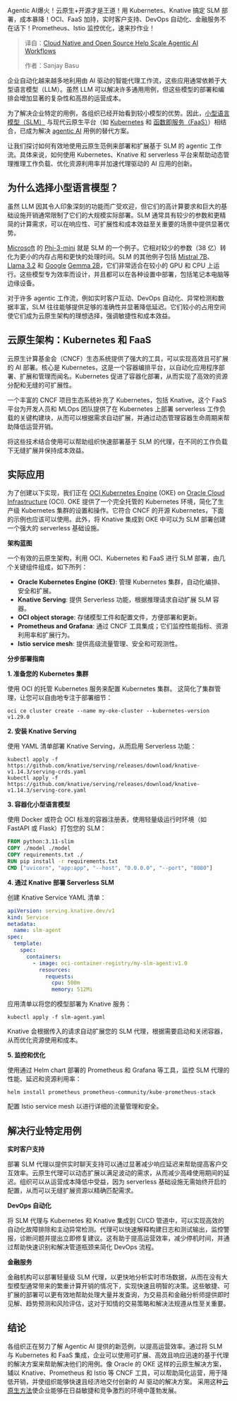<!--
title: 云原生和开源助力扩展Agentic AI工作流
cover: https://cdn.thenewstack.io/media/2025/06/43fddf20-business.png
summary: Agentic AI爆火！云原生+开源才是王道！用 Kubernetes、Knative 搞定 SLM 部署，成本暴降！OCI、FaaS 加持，实时客户支持、DevOps 自动化、金融服务不在话下！Prometheus、Istio 监控优化，速来抄作业！
-->

Agentic AI爆火！云原生+开源才是王道！用 Kubernetes、Knative 搞定 SLM 部署，成本暴降！OCI、FaaS 加持，实时客户支持、DevOps 自动化、金融服务不在话下！Prometheus、Istio 监控优化，速来抄作业！

> 译自：[Cloud Native and Open Source Help Scale Agentic AI Workflows](https://thenewstack.io/cloud-native-and-open-source-help-scale-agentic-ai-workflows/)
> 
> 作者：Sanjay Basu

企业自动化越来越多地利用由 AI 驱动的智能代理工作流，这些应用通常依赖于大型语言模型（LLM）。虽然 LLM 可以解决许多通用用例，但这些模型的部署和编排会增加显著的复杂性和高昂的运营成本。

为了解决企业特定的用例，各组织已经开始看到较小模型的优势。因此，[小型语言模型（SLM）](https://thenewstack.io/the-rise-of-small-language-models/) 与现代云原生平台（如 [Kubernetes](https://thenewstack.io/kubernetes/) 和 [函数即服务（FaaS）](https://thenewstack.io/serverless/)）相结合，已成为解决 [agentic AI](https://thenewstack.io/agentic-ai-the-next-frontier-of-ai-power/) 用例的替代方案。

让我们探讨如何有效地使用云原生范例来部署和扩展基于 SLM 的 agentic 工作流。具体来说，如何使用 Kubernetes、Knative 和 serverless 平台来帮助动态管理推理工作负载、优化资源利用率并加速代理驱动的 AI 应用的创新。

## 为什么选择小型语言模型？

虽然 LLM 因其令人印象深刻的功能而广受欢迎，但它们的高计算要求和巨大的基础设施开销通常限制了它们的大规模实际部署。SLM 通常具有较少的参数和更精简的计算需求，可以在响应性、可扩展性和成本效益至关重要的场景中提供显著优势。

[Microsoft](https://news.microsoft.com/?utm_content=inline+mention) 的 [Phi-3-mini](https://thenewstack.io/how-to-get-started-running-small-language-models-at-the-edge/) 就是 SLM 的一个例子。它相对较少的参数（38 亿）转化为更小的内存占用和更快的处理时间。SLM 的其他例子包括 [Mistral 7B](https://thenewstack.io/gemma-google-takes-on-small-open-models-llama-2-and-mistral/)、[Llama 3.2](https://thenewstack.io/llama-stack-released-to-help-developers-build-agentic-apps/) 和 [Google](https://cloud.google.com/?utm_content=inline+mention) [Gemma 2B](https://thenewstack.io/gemma-google-takes-on-small-open-models-llama-2-and-mistral/)，它们非常适合在较小的 GPU 和 CPU 上运行。这些模型专为效率而设计，并且都可以在各种设置中部署，包括笔记本电脑等边缘设备。

对于许多 agentic 工作流，例如实时客户互动、DevOps 自动化、异常检测和数据丰富，SLM 往往能够提供足够的准确性并显著降低延迟。它们较小的占用空间使它们成为云原生架构的理想选择，强调敏捷性和成本效益。

## 云原生架构：Kubernetes 和 FaaS

云原生计算基金会（CNCF）生态系统提供了强大的工具，可以实现高效且可扩展的 AI 部署。核心是 Kubernetes，这是一个容器编排平台，以自动化应用程序部署、扩展和管理而闻名。Kubernetes 促进了容器化部署，从而实现了高效的资源分配和无缝的可扩展性。

一个丰富的 CNCF 项目生态系统补充了 Kubernetes，包括 Knative。这个 FaaS 平台为开发人员和 MLOps 团队提供了在 Kubernetes 上部署 serverless 工作负载的关键构建块，从而可以根据需求自动扩展，并通过动态管理容器生命周期来帮助降低运营开销。

将这些技术结合使用可以帮助组织快速部署基于 SLM 的代理，在不同的工作负载下无缝扩展并保持成本效益。

## 实际应用

为了创建以下实现，我们正在 [OCI Kubernetes Engine](https://www.oracle.com/cloud/cloud-native/kubernetes-engine/?source=:ex:pw:::::TNS_ScalingSLMS_May25&SC=:ex:pw:::::TNS_ScalingSLMS_May25&pcode=) (OKE) on [Oracle Cloud Infrastructure](https://www.oracle.com/cloud/?source=:ex:pw:::::TNS_ScalingSLMs_May25_B&SC=:ex:pw:::::TNS_ScalingSLMS_May25_B&pcode=) (OCI). OKE 提供了一个完全托管的 Kubernetes 环境，简化了生产级 Kubernetes 集群的设置和操作。它符合 CNCF 的开源 Kubernetes，下面的示例也应该可以使用。此外，将 Knative 集成到 OKE 中可以为 SLM 部署创建一个强大的 serverless 基础设施。

**架构蓝图**

一个有效的云原生架构，利用 OCI、Kubernetes 和 FaaS 进行 SLM 部署，由几个关键组件组成，如下所列：

- **Oracle Kubernetes Engine (OKE)**: 管理 Kubernetes 集群，自动化编排、安全和扩展。
- **Knative Serving**: 提供 Serverless 功能，根据推理请求自动扩展 SLM 容器。
- **OCI object storage**: 存储模型工件和配置文件，方便部署和更新。
- **Prometheus and Grafana**: 通过 CNCF 工具集成；它们监控性能指标、资源利用率和扩展行为。
- **Istio service mesh**: 提供高级流量管理、安全和可观测性。

**分步部署指南**

**1. 准备您的 Kubernetes 集群**

使用 OCI 的托管 Kubernetes 服务来配置 Kubernetes 集群。 这简化了集群管理，让您可以自由地专注于部署细节：

```
oci ce cluster create --name my-oke-cluster --kubernetes-version v1.29.0
```

**2. 安装 Knative Serving**

使用 YAML 清单部署 Knative Serving，从而启用 Serverless 功能：

```
kubectl apply -f https://github.com/knative/serving/releases/download/knative-v1.14.3/serving-crds.yaml
kubectl apply -f https://github.com/knative/serving/releases/download/knative-v1.14.3/serving-core.yaml
```

**3. 容器化小型语言模型**

使用 Docker 或符合 OCI 标准的容器注册表，使用轻量级运行时环境（如 FastAPI 或 Flask）打包您的 SLM：

```dockerfile
FROM python:3.11-slim
COPY ./model ./model
COPY requirements.txt ./
RUN pip install -r requirements.txt
CMD ["uvicorn", "app:app", "--host", "0.0.0.0", "--port", "8080"]
```

**4. 通过 Knative 部署 Serverless SLM**

创建 Knative Service YAML 清单：

```yaml
apiVersion: serving.knative.dev/v1
kind: Service
metadata:
  name: slm-agent
spec:
  template:
    spec:
      containers:
        - image: oci-container-registry/my-slm-agent:v1.0
          resources:
            requests:
              cpu: 500m
              memory: 512Mi
```

应用清单以将您的模型部署为 Knative 服务：

```
kubectl apply -f slm-agent.yaml
```

Knative 会根据传入的请求自动扩展您的 SLM 代理，根据需要启动和关闭容器，从而优化资源使用和成本。

**5. 监控和优化**

使用通过 Helm chart 部署的 Prometheus 和 Grafana 等工具，监控 SLM 代理的性能、延迟和资源利用率：

```
helm install prometheus prometheus-community/kube-prometheus-stack
```

配置 Istio service mesh 以进行详细的流量管理和安全。

## 解决行业特定用例

**实时客户支持**

部署 SLM 代理以提供实时聊天支持可以通过显著减少响应延迟来帮助提高客户交互效率。云原生代理可以动态扩展以满足波动的需求，从而减少高峰使用期间的延迟。组织可以从运营成本降低中受益，因为 serverless 基础设施无需始终开启的配置，从而可以无缝扩展资源以精确匹配需求。

**DevOps 自动化**

将 SLM 代理与 Kubernetes 和 Knative 集成到 CI/CD 管道中，可以实现高效的自动化故障排除和主动异常检测。代理可以快速解释构建日志和测试输出，监控警报，诊断问题并提出立即修复建议。这有助于提高运营效率，减少停机时间，并通过帮助快速识别和解决管道瓶颈来简化 DevOps 流程。

**金融服务**

金融机构可以部署轻量级 SLM 代理，以更快地分析实时市场数据，从而在没有大型模型通常带来的繁重计算开销的情况下，实现快速且明智的决策。这些敏捷、可扩展的部署可以更有效地帮助处理大量并发查询，为交易员和金融分析师提供即时见解、趋势预测和风险评估，这对于知情的交易策略和解决法规遵从性至关重要。

## 结论

各组织正在努力了解 Agentic AI 提供的新范例，以提高运营效率。通过将 SLM 与 Kubernetes 和 FaaS 集成，企业可以使用可扩展、高效且响应迅速的基于代理的解决方案来帮助解决他们的用例。像 Oracle 的 OKE 这样的云原生解决方案，辅以 Knative、Prometheus 和 Istio 等 CNCF 工具，可以帮助简化运营，用于降低开销，并使组织能够快速且经济地交付创新的 AI 驱动的解决方案。 采用这种[云原生方法](https://thenewstack.io/cloud-native/10-key-attributes-of-cloud-native-applications/)使企业能够在日益敏捷和竞争激烈的环境中蓬勃发展。